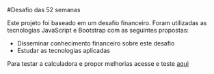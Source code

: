 #Desafio das 52 semanas

Este projeto foi baseado em um desafio financeiro. 
Foram utilizadas as tecnologias JavaScript e Bootstrap com as seguintes propostas:

- Disseminar conhecimento financeiro sobre este desafio
- Estudar as tecnologias aplicadas

Para testar a calculadora e propor melhorias acesse e teste [aqui](https://fabriciosenadev.github.io/desafio52/)
